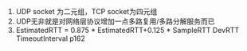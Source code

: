 1. UDP socket 为二元组，TCP socket为四元组
2. UDP无非就是对网络层协议增加一点多路复用/多路分解服务而已
3. EstimatedRTT = 0.875 * EstimatedRTT+0.125 * SampleRTT
   DevRTT
   TimeoutInterval p162
   